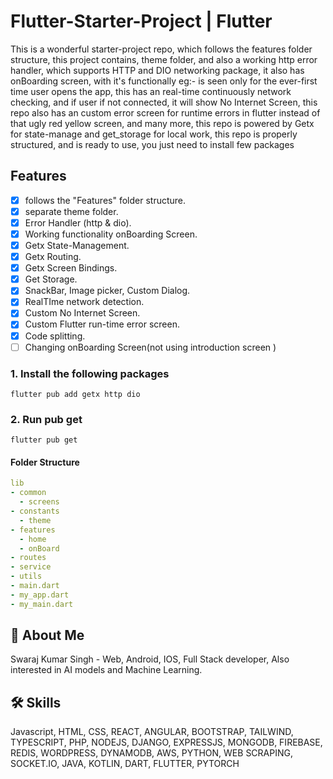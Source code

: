 # Flutter-Starter-Project | Flutter
This is a wonderful starter-project repo, which follows the features folder structure, this project contains, theme folder, and also a working http error handler, which supports HTTP and DIO networking package, it also has onBoarding screen, with it's functionally eg:- is seen only for the ever-first time user opens the app, this has an real-time continuously network checking, and if user if not connected, it will show No Internet Screen, this repo also has an custom error screen for runtime errors in flutter instead of that ugly red yellow screen, and many more, this repo is powered by Getx for state-manage and get_storage for local work, this repo is properly structured, and is ready to use, you just need to install few packages

## Features
- [x] follows the "Features" folder structure.
- [x] separate theme folder.
- [x] Error Handler (http & dio).
- [x] Working functionality onBoarding Screen.
- [x] Getx State-Management.
- [x] Getx Routing.
- [x] Getx Screen Bindings.
- [x] Get Storage.
- [x] SnackBar, Image picker, Custom Dialog.
- [x] RealTIme network detection.
- [x] Custom No Internet Screen.
- [x] Custom Flutter run-time error screen.
- [x] Code splitting.
- [ ] Changing onBoarding Screen(not using introduction screen )

### 1. Install the following packages

```
flutter pub add getx http dio
```

### 2. Run pub get

```
flutter pub get
```

#### Folder Structure

```yaml
lib
- common
  - screens
- constants
  - theme
- features
  - home
  - onBoard
- routes
- service
- utils
- main.dart
- my_app.dart
- my_main.dart
```

## 🚀 About Me

Swaraj Kumar Singh - Web, Android, IOS, Full Stack developer, Also interested in AI models and Machine Learning.


## 🛠 Skills
Javascript, HTML, CSS, REACT, ANGULAR, BOOTSTRAP, TAILWIND, TYPESCRIPT, PHP, NODEJS, DJANGO, EXPRESSJS, MONGODB, FIREBASE, REDIS, WORDPRESS, DYNAMODB, AWS, PYTHON, WEB SCRAPING, SOCKET.IO, JAVA, KOTLIN, DART, FLUTTER, PYTORCH

